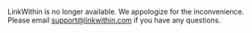 LinkWithin is no longer available. We appologize for the inconvenience. Please email support@linkwithin.com if you have any questions.